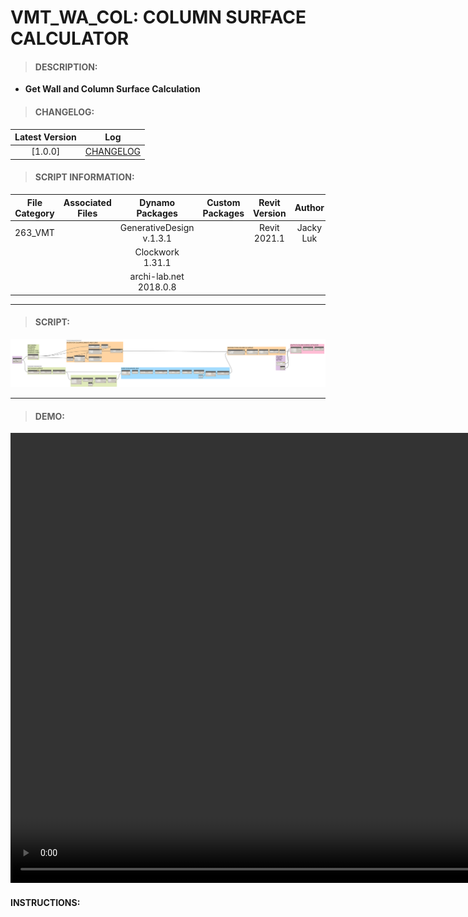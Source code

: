 # VMT_WA_COL: COLUMN SURFACE CALCULATOR

> #### DESCRIPTION: 
- **Get Wall and Column Surface Calculation**

> #### CHANGELOG:

| Latest Version | Log |
| :-------: | :----: | 
|[1.0.0] | [CHANGELOG](/_vmt/changelog/VMT_WA_COL_SurfaceCal.md) |

> #### SCRIPT INFORMATION: 

| File Category| Associated Files | Dynamo Packages | Custom Packages | Revit Version | Author | Reviewed By |
| :-------: | :----: | :---: | :---: | :---: | :---: | :---: |
| 263_VMT |  | GenerativeDesign v.1.3.1 | | Revit 2021.1 | Jacky Luk | |
|         |  | Clockwork 1.31.1 
|         |  | archi-lab.net 2018.0.8

----------------------------------------------------------------
> #### SCRIPT: 
<img src="./images/vmt/VMT_COL_SurfaceCal.png">


------------------------------------------------------------------------------

> #### DEMO: 

<video width="1280" height="720" controls>
 <source src="./demo/mp4" type="video/mp4">
</video>

#### INSTRUCTIONS: 